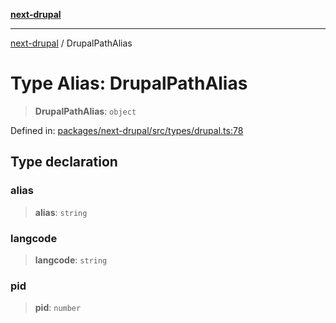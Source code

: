 [**next-drupal**](../README.md)

---

[next-drupal](../globals.md) / DrupalPathAlias

# Type Alias: DrupalPathAlias

> **DrupalPathAlias**: `object`

Defined in: [packages/next-drupal/src/types/drupal.ts:78](https://github.com/chapter-three/next-drupal/blob/e9ce3be1c38aebdcd2cc8c7ae8d8fa2dab7f46bf/packages/next-drupal/src/types/drupal.ts#L78)

## Type declaration

### alias

> **alias**: `string`

### langcode

> **langcode**: `string`

### pid

> **pid**: `number`
